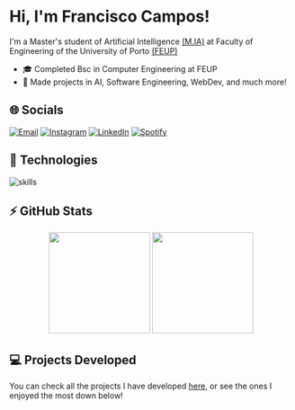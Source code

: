 # Hi, I'm Francisco Campos!

I'm a Master's student of Artificial Intelligence [(M.IA)](https://sigarra.up.pt/feup/en/CUR_GERAL.CUR_VIEW?pv_curso_id=30901&pv_ano_lectivo=2024) at Faculty of Engineering of the University of Porto [(FEUP)](https://sigarra.up.pt/feup/pt/web_page.inicial)
 - 🎓 Completed Bsc in Computer Engineering at FEUP
 - 🤩 Made projects in AI, Software Engineering, WebDev, and much more!

## 🌐 Socials

[![Email](https://shields.io/badge/gmail-%23EA4335.svg?&style=for-the-badge&logo=gmail&logoColor=white)](mailto:franciscosccampos@gmail.com)
[![Instagram](https://img.shields.io/badge/instagram-%23E4405F.svg?&style=for-the-badge&logo=instagram&logoColor=white)](https://www.instagram.com/francisco.campos03)
[![LinkedIn](https://img.shields.io/badge/linkedin-%230077B5.svg?&style=for-the-badge&logo=linkedin&logoColor=white)](https://www.linkedin.com/in/franciscosccampos/)
[![Spotify](https://img.shields.io/badge/spotify-%231DB954.svg?&style=for-the-badge&logo=spotify&logoColor=white)](https://open.spotify.com/user/franciscosccampos?si=a144a0bd89974845)

## 🔧 Technologies

![skills](https://skillicons.dev/icons?i=c,cpp,cs,java,py,dart,flutter,angular,androidstudio,html,css,js,php,linux,sqlite,firebase,docker,laravel,postgres,haskell,perl&theme=light)

## ⚡ GitHub Stats

<div align="center">
  <img height="180em" src="https://readme-stats.warengonzaga.com/api?username=francis802&show_icons=true&include_all_commits=true&count_private=true"/>
 <img height="180em" src="https://readme-stats.warengonzaga.com/api/top-langs?username=francis802&layout=compact"/>
</div>

## 💻 Projects Developed

You can check all the projects I have developed [here](PROJECTS.md), or see the ones I enjoyed the most down below!
